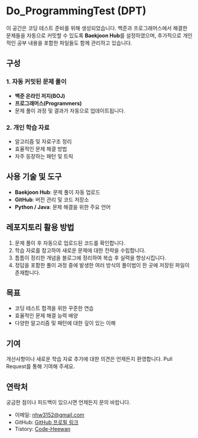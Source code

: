 # Do_ProgrammingTest (DPT)

이 공간은 코딩 테스트 준비를 위해 생성되었습니다. 백준과 프로그래머스에서 해결한 문제들을 자동으로 커밋할 수 있도록 **Baekjoon Hub**를 설정하였으며, 추가적으로 개인적인 공부 내용을 포함한 파일들도 함께 관리하고 있습니다.

## 구성

### 1. 자동 커밋된 문제 풀이
- **백준 온라인 저지(BOJ)**
- **프로그래머스(Programmers)**
- 문제 풀이 과정 및 결과가 자동으로 업데이트됩니다.

### 2. 개인 학습 자료
- 알고리즘 및 자료구조 정리
- 효율적인 문제 해결 방법
- 자주 등장하는 패턴 및 트릭

## 사용 기술 및 도구
- **Baekjoon Hub**: 문제 풀이 자동 업로드
- **GitHub**: 버전 관리 및 코드 저장소
- **Python / Java**: 문제 해결을 위한 주요 언어

## 레포지토리 활용 방법
1. 문제 풀이 후 자동으로 업로드된 코드를 확인합니다.
2. 학습 자료를 참고하여 새로운 문제에 대한 전략을 수립합니다.
3. 틈틈이 정리한 개념을 블로그에 정리하여 복습 후 실력을 향상시킵니다.
4. 정답을 포함한 풀이 과정 중에 발생한 여러 방식의 풀이법이 한 곳에 저장된 파일이 존재합니다.

## 목표
- 코딩 테스트 합격을 위한 꾸준한 연습
- 효율적인 문제 해결 능력 배양
- 다양한 알고리즘 및 패턴에 대한 깊이 있는 이해

## 기여
개선사항이나 새로운 학습 자료 추가에 대한 의견은 언제든지 환영합니다. Pull Request를 통해 기여해 주세요.

## 연락처
궁금한 점이나 피드백이 있으시면 언제든지 문의 바랍니다.

- 이메일: nhw3152@gmail.com
- GitHub: [GitHub 프로필 링크](https://github.com/do-heewan)
- Tistory: [Code-Heewan](https://do-heewan.tistory.com)

